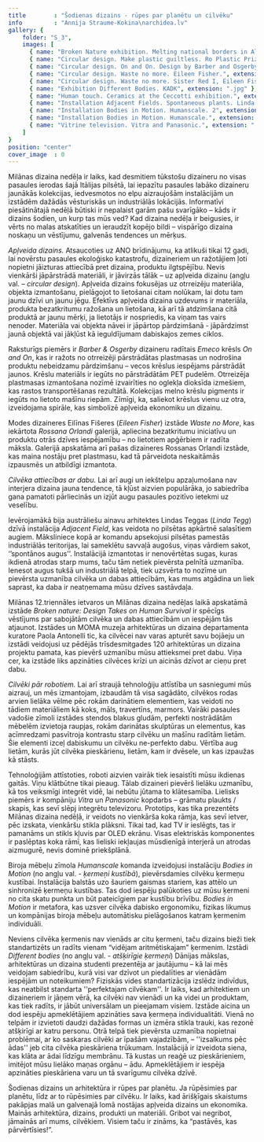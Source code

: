 ```yaml
---
title        : "Šodienas dizains - rūpes par planētu un cilvēku"
info         : "Annija Straume-Kokina\narchidea.lv"
gallery: {
    folder: "S_3",
    images: [
      { name: "Broken Nature exhibition. Melting national borders in Alps. Paola Antonelli", extension: ".jpg" },
      { name: "Circular design. Make plastic guiltless. Ro Plastic Prize. Rossana Orlandi", extension: ".jpg" },
      { name: "Circular design. On and On. Design by Barber and Osgerby for Emeco", extension: ".jpg" },
      { name: "Circular design. Waste no more. Eileen Fisher.", extension: ".jpg" },
      { name: "Circular design. Waste no more. Sister Red I, Eileen Fisher.", extension: ".jpg" },
      { name: "Exhibition Different Bodies. KADK", extension: ".jpg" },
      { name: "Human touch. Ceramics at the Ceccotti exhibition.", extension: ".jpg" },
      { name: "Installation Adjacent Fields. Spontaneous plants. Linda Tegg", extension: ".jpg" },
      { name: "Installation Bodies in Motion. Humanscale. 2", extension: ".gif" },
      { name: "Installation Bodies in Motion. Humanscale.", extension: ".jpg" },
      { name: "Vitrine television. Vitra and Panasonic.", extension: ".jpg" }
    ]
}
position: "center"
cover_image  : 0
---
```

Milānas dizaina nedēļa ir laiks, kad desmitiem tūkstošu dizaineru no visas pasaules ierodas šajā Itālijas pilsētā, lai iepazītu pasaules labāko dizaineru jaunākās kolekcijas, iedvesmotos no elpu aizraujošām instalācijām un izstādēm dažādās vēsturiskās un industriālās lokācijās. Informatīvi piesātinātajā nedēļā būtiski ir nepalaist garām pašu svarīgāko – kāds ir dizains šodien, un kurp tas mūs ved? Kad dizaina nedēļa ir beigusies, ir vērts no malas atskatīties un ieraudzīt kopējo bildi – vispārīgo dizaina noskaņu un vēstījumu, galvenās tendences un mērķus.

_Apļveida dizains._ Atsaucoties uz ANO brīdinājumu, ka atlikuši tikai 12 gadi, lai novērstu pasaules ekoloģisko katastrofu, dizaineriem un ražotājiem ļoti nopietni jāizturas attiecībā pret dizaina, produktu ilgtspējību. Nevis vienkārši jāpārstrādā materiāli, ir jāvirzās tālāk – uz apļveida dizainu (angļu val. – _circular design_). Apļveida dizains fokusējas uz otrreizēju materiāla, objekta izmantošanu, pielāgojot to lietošanai citam nolūkam, lai dotu tam jaunu dzīvi un jaunu jēgu. Efektīvs apļveida dizaina uzdevums ir materiāla, produkta bezatkritumu ražošana un lietošana, kā arī tā atdzimšana citā produktā ar jaunu mērķi, ja lietotājs ir nospriedis, ka viņam tas vairs nenoder. Materiāla vai objekta nāvei ir jāpārtop pārdzimšanā - jāpārdzimst jaunā objektā vai jākļūst kā ieguldījumam dabiskajos zemes ciklos.

Raksturīgs piemērs ir _Barber & Osgerby_ dizaineru radītais _Emeco_ krēsls _On and On_, kas ir ražots no otrreizēji pārstrādātas plastmasas un nodrošina produktu nebeidzamu pārdzimšanu – vecos krēslus iespējams pārstrādāt jaunos. Krēslu materiāls ir iegūts no pārstrādātām PET pudelēm. Otrreizēja plastmasas izmantošana nozīmē izvairīties no oglekļa dioksīda izmešiem, kas rastos transportēšanas rezultātā. Kolekcijas melno krēslu pigments ir iegūts no lietoto mašīnu riepām. Zīmīgi, ka, saliekot krēslus vienu uz otra, izveidojama spirāle, kas simbolizē apļveida ekonomiku un dizainu.

Modes dizaineres Eilīnas Fišeres (_Eileen Fisher_) izstāde _Waste no More_, kas iekārtota _Rossana Orlandi_ galerijā, apliecina bezatkritumu iniciatīvu un produktu otrās dzīves iespējamību – no lietotiem apģērbiem ir radīta māksla. Galerijā apskatāma arī pašas dizaineres Rossanas Orlandi izstāde, kas maina nostāju pret plastmasu, kad tā pārveidota neskaitāmās izpausmēs un atbildīgi izmantota.

_Cilvēka attiecības ar dabu._ Lai arī augi un iekštelpu apzaļumošana nav interjera dizaina jauna tendence, tā kļūst aizvien populārāka, jo sabiedrība gana pamatoti pārliecinās un izjūt augu pasaules pozitīvo ietekmi uz veselību.

Ievērojamākā bija austrāliešu ainavu arhitektes Lindas Teggas (_Linda Tegg_) dzīvā instalācija _Adjacent Field_, kas veidota no pilsētas apkārtnē salasītiem augiem. Māksliniece kopā ar komandu apsekojusi pilsētas pamestās industriālās teritorijas, lai sameklētu savvaļā augošus, viņas vārdiem sakot, ‘’spontānos augus’’. Instalācijā izmantotas ir nenovērtētas sugas, kuras ikdienā atrodas starp mums, taču tām netiek pievērsta pelnītā uzmanība. Ienesot augus tukšā un industriālā telpā, tiek uzsvērta to nozīme un pievērsta uzmanība cilvēka un dabas attiecībām, kas mums atgādina un liek saprast, ka daba ir neatņemama mūsu dzīves sastāvdaļa.

Milānas 12.triennāles ietvaros un Milānas dizaina nedēļas laikā apskatāmā izstāde _Broken nature: Design Takes on Human Survival_ ir spēcīgs vēstījums par sabojātām cilvēka un dabas attiecībām un iespējām tās atjaunot. Izstādes un MOMA muzeja arhitektūras un dizaina departamenta kuratore Paola Antonelli tic, ka cilvēcei nav varas apturēt savu bojāeju un izstādi veidojusi uz pēdējās trīsdesmitgades 120 arhitektūras un dizaina projektu pamata, kas pievērš uzmanību mūsu attieksmei pret dabu. Viņa cer, ka izstāde liks apzināties cilvēces krīzi un aicinās dzīvot ar cieņu pret dabu.

_Cilvēki pār robotiem._ Lai arī straujā tehnoloģiju attīstība un sasniegumi mūs aizrauj, un mēs izmantojam, izbaudām tā visa sagādāto, cilvēkos rodas arvien lielāka vēlme pēc rokām darinātiem elementiem, kas veidoti no tādiem materiāliem kā koks, māls, travertīns, marmors. Vairāki pasaules vadošie zīmoli izstādes stendos blakus gludām, perfekti nostrādātām mēbelēm izvietoja raupjas, rokām darinātas skulptūras un elementus, kas acīmredzami pasvītroja kontrastu starp cilvēku un mašīnu radītām lietām. Šie elementi izceļ dabiskumu un cilvēku ne-perfekto dabu. Vērtība aug lietām, kurās jūt cilvēka pieskārienu, lietām, kam ir dvēsele, un kas izpaužas kā stāsts.

Tehnoloģijām attīstoties, roboti aizvien vairāk tiek iesaistīti mūsu ikdienas gaitās. Viņu klātbūtne tikai pieaug. Tālab dizaineri pievērš lielāku uzmanību, kā tos veiksmīgi integrēt vidē, lai nebūtu jūtama to klātesamība. Lielisks piemērs ir kompāniju _Vitra_ un _Panasonic_ kopdarbs – grāmatu plaukts / skapis, kas sevī slēpj integrētu televizoru. Prototips, kas tika prezentēts Milānas dizaina nedēļā, ir veidots no vienkārša koka rāmja, kas sevī ietver, pēc izskata, vienkāršu stikla plāksni. Tikai tad, kad TV ir ieslēgts, tas ir pamanāms un stikls kļuvis par OLED ekrānu. Visas elektriskās komponentes ir paslēptas koka rāmī, kas lieliski iekļaujas mūsdienīgā interjerā un atrodas aizmugurē, nevis dominē priekšplānā.

Biroja mēbeļu zīmola _Humanscale_ komanda izveidojusi instalāciju _Bodies in Motion_ (no angļu val. - _ķermeņi kustībā_), pievērsdamies cilvēku ķermeņu kustībai. Instalācija balstās uzo šauriem gaismas stariem, kas attēlo un sinhronizē ķermeņu kustības. Tas dod iespēju palūkoties uz mūsu ķermeni no cita skatu punkta un būt pateicīgiem par kustību brīvību. _Bodies in Motion_ ir metafora, kas uzsver cilvēka dabisko ergonomiku, fizikas likumus un kompānijas biroja mēbeļu automātisku pielāgošanos katram ķermenim individuāli.

Neviens cilvēka ķermenis nav vienāds ar citu ķermeni, taču dizains bieži tiek standartizēts un radīts vienam “vidējam aritmētiskajam” ķermenim. Izstādi _Different bodies_ (no angļu val. - _atšķirīgie ķermeņi_) Dānijas mākslas, arhitektūras un dizaina studenti prezentēja ar jautājumu – kā lai mēs veidojam sabiedrību, kurā visi var dzīvot un piedalīties ar vienādām iespējām un noteikumiem? Fiziskās vides standartizācija izslēdz indivīdus, kas neatbilst standarta ''perfektajam cilvēkam''. Ir laiks, kad arhitektiem un dizaineriem ir jāņem vērā, ka cilvēki nav vienādi un ka videi un produktam, kas tiek radīts, ir jābūt universālam un pieejamam visiem. Izstāde aicina un dod iespēju apmeklētājiem apzināties sava ķermeņa individualitāti. Vienā no telpām ir izvietoti daudzi dažādas formas un izmēra stikla trauki, kas rezonē atšķirīgi ar katru personu. Otrā telpā tiek pievērsta uzmanība nopietnai problēmai, ar ko saskaras cilvēki ar īpašām vajadzībām, – ''izsalkums pēc ādas'' jeb cita cilvēka pieskāriena trūkumam. Instalācijā ir izveidota siena, kas klāta ar ādai līdzīgu membrānu. Tā kustas un reaģē uz pieskārieniem, imitējot mūsu lielāko maņas orgānu – ādu. Apmeklētājiem ir iespēja apzināties pieskāriena varu un tā svarīgumu cilvēka dzīvē.

Šodienas dizains un arhitektūra ir rūpes par planētu. Ja rūpēsimies par planētu, līdz ar to rūpēsimies par cilvēku. Ir laiks, kad ārišķīgais skaistums pakāpjas malā un galvenajā lomā nostājas apļveida dizains un ekonomika. Mainās arhitektūra, dizains, produkti un materiāli. Gribot vai negribot, jāmainās arī mums, cilvēkiem. Visiem taču ir zināms, ka “pastāvēs, kas pārvērtīsies!”.
